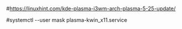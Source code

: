 
#https://linuxhint.com/kde-plasma-i3wm-arch-plasma-5-25-update/

#systemctl --user mask plasma-kwin_x11.service


